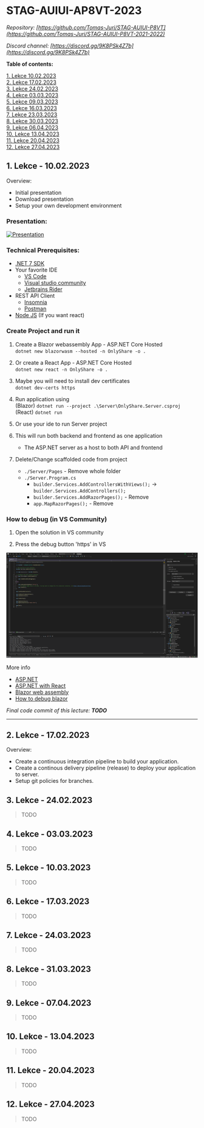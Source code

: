 # STAG-AUIUI-AP8VT-2023

_Repository: [https://github.com/Tomas-Juri/STAG-AUIUI-P8VT](https://github.com/Tomas-Juri/STAG-AUIUI-P8VT-2021-2022)_

_Discord channel: [https://discord.gg/9K8PSk4Z7b](https://discord.gg/9K8PSk4Z7b)_

**Table of contents:**

[1. Lekce 10.02.2023](#1-lekce---10022023)  
[2. Lekce 17.02.2023](#2-lekce---17022023)  
[3. Lekce 24.02.2023](#3-lekce---24022023)  
[4. Lekce 03.03.2023](#4-lekce---03032023)  
[5. Lekce 09.03.2023](#5-lekce---10032023)  
[6. Lekce 16.03.2023](#6-lekce---17032023)  
[7. Lekce 23.03.2023](#7-lekce---24032023)  
[8. Lekce 30.03.2023](#8-lekce---31032023)  
[9. Lekce 06.04.2023](#9-lekce---07042023)  
[10. Lekce 13.04.2023](#10-lekce---13042023)  
[11. Lekce 20.04.2023](#11-lekce---20042023)  
[12. Lekce 27.04.2023](#12-lekce---27042023)

## 1. Lekce - 10.02.2023

Overview:

- Initial presentation
- Download presentation
- Setup your own development environment

### Presentation:

[![Presentation](https://media.slid.es/thumbnails/16c313c8909a921845d7b977a0765c43/thumb.jpg?1675846106)](https://slides.com/jiriurban-1/deck/fullscreen)

### Technical Prerequisites:

- [.NET 7 SDK](https://dotnet.microsoft.com/en-us/download/dotnet/7.0)
- Your favorite IDE
  - [VS Code](https://code.visualstudio.com/)
  - [Visual studio community](https://visualstudio.microsoft.com/cs/vs/community/)
  - [Jetbrains Rider](https://www.jetbrains.com/rider/)
- REST API Client
  - [Insomnia](https://insomnia.rest/)
  - [Postman](https://www.postman.com/)
- [Node JS](https://nodejs.org/en/) (If you want react)

### Create Project and run it

1. Create a Blazor webassembly App - ASP.NET Core Hosted  
   `dotnet new blazorwasm --hosted -n OnlyShare -o .`

2. Or create a React App - ASP.NET Core Hosted  
   `dotnet new react -n OnlyShare -o .`

3. Maybe you will need to install dev certificates  
   `dotnet dev-certs https `

4. Run application using  
   (Blazor) `dotnet run --project .\Server\OnlyShare.Server.csproj`  
   (React) `dotnet run`

5. Or use your ide to run Server project

6. This will run both backend and frontend as one application

   - The ASP.NET server as a host to both API and frontend

7. Delete/Change scaffolded code from project
   - `./Server/Pages` - Remove whole folder
   - `./Server.Program.cs`
     - `builder.Services.AddControllersWithViews();` -> `builder.Services.AddControllers();`
     - `builder.Services.AddRazorPages();` - Remove
     - `app.MapRazorPages();` - Remove

### How to debug (in VS Community)

1. Open the solution in VS community

2. Press the debug button 'https' in VS

![Image](./VS_Debug.png)

More info

- [ASP.NET](https://dotnet.microsoft.com/en-us/apps/aspnet)
- [ASP.NET with React](https://learn.microsoft.com/cs-cz/aspnet/core/client-side/spa/react?view=aspnetcore-7.0&tabs=visual-studio)
- [Blazor web assembly](https://learn.microsoft.com/cs-cz/aspnet/core/client-side/spa/react?view=aspnetcore-7.0&tabs=visual-studio)
- [How to debug blazor](https://learn.microsoft.com/en-us/aspnet/core/blazor/debug)

_Final code commit of this lecture: **TODO**_

---

## 2. Lekce - 17.02.2023

Overview:

- Create a continuous integration pipeline to build your application.
- Create a continous delivery pipeline (release) to deploy your application to server.
- Setup git policies for branches.

## 3. Lekce - 24.02.2023

> TODO

## 4. Lekce - 03.03.2023

> TODO

## 5. Lekce - 10.03.2023

> TODO

## 6. Lekce - 17.03.2023

> TODO

## 7. Lekce - 24.03.2023

> TODO

## 8. Lekce - 31.03.2023

> TODO

## 9. Lekce - 07.04.2023

> TODO

## 10. Lekce - 13.04.2023

> TODO

## 11. Lekce - 20.04.2023

> TODO

## 12. Lekce - 27.04.2023

> TODO
